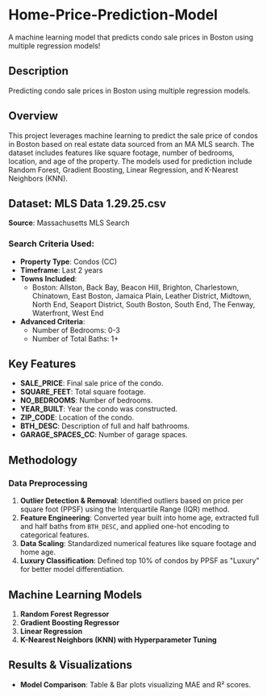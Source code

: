 # Home-Price-Prediction-Model
A machine learning model that predicts condo sale prices in Boston using multiple regression models!

## Description
Predicting condo sale prices in Boston using multiple regression models.

## Overview

This project leverages machine learning to predict the sale price of condos in Boston based on real estate data sourced from an MA MLS search. The dataset includes features like square footage, number of bedrooms, location, and age of the property. The models used for prediction include Random Forest, Gradient Boosting, Linear Regression, and K-Nearest Neighbors (KNN).

## Dataset: MLS Data 1.29.25.csv

**Source**: Massachusetts MLS Search  

### Search Criteria Used:
- **Property Type**: Condos (CC)  
- **Timeframe**: Last 2 years  
- **Towns Included**:  
  - Boston: Allston, Back Bay, Beacon Hill, Brighton, Charlestown, Chinatown, East Boston, Jamaica Plain, Leather District, Midtown, North End, Seaport District, South Boston, South End, The Fenway, Waterfront, West End  
- **Advanced Criteria**:  
  - Number of Bedrooms: 0-3  
  - Number of Total Baths: 1+  

## Key Features
- **SALE_PRICE**: Final sale price of the condo.  
- **SQUARE_FEET**: Total square footage.  
- **NO_BEDROOMS**: Number of bedrooms.  
- **YEAR_BUILT**: Year the condo was constructed.  
- **ZIP_CODE**: Location of the condo.  
- **BTH_DESC**: Description of full and half bathrooms.  
- **GARAGE_SPACES_CC**: Number of garage spaces.  

## Methodology

### Data Preprocessing
1. **Outlier Detection & Removal**: Identified outliers based on price per square foot (PPSF) using the Interquartile Range (IQR) method.  
2. **Feature Engineering**: Converted year built into home age, extracted full and half baths from `BTH_DESC`, and applied one-hot encoding to categorical features.  
3. **Data Scaling**: Standardized numerical features like square footage and home age.  
4. **Luxury Classification**: Defined top 10% of condos by PPSF as "Luxury" for better model differentiation.  

## Machine Learning Models
1. **Random Forest Regressor**  
2. **Gradient Boosting Regressor**  
3. **Linear Regression**  
4. **K-Nearest Neighbors (KNN) with Hyperparameter Tuning**  

## Results & Visualizations
- **Model Comparison**: Table & Bar plots visualizing MAE and R² scores.  
